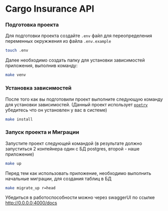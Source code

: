 
# Cargo Insurance API

### Подготовка проекта

Для подготовки проекта создайте `.env` файл для переопределения переменных окружжения из файла `.env.example`

```bash
touch .env
```

Далее необходимо создать папку для установки зависимостей приложения, выполнив команду:

```bash
make venv
```

### Установка зависимостей

После того как вы подготовили проект выполните следующую команду для установки зависимостей. (Данный проект использует [`poetry`](https://python-poetry.org/) убедитесь что он установлен у вас в системе)

```bash
make install
```

### Запуск проекта и Миграции

Запустите проект следующей командой (в результате должно запуститься 2 контейнера один с БД postgres, второй - наше приложение)

```bash
make up
```

Перед тем как использовать приложение, необходимо выполнить начальные миграции, для создания таблиц в БД

```bash
make migrate_up r=head
```

Убедиться в работоспособности можно через swaggerUI по ссылке http://0.0.0.0:4000/docs
